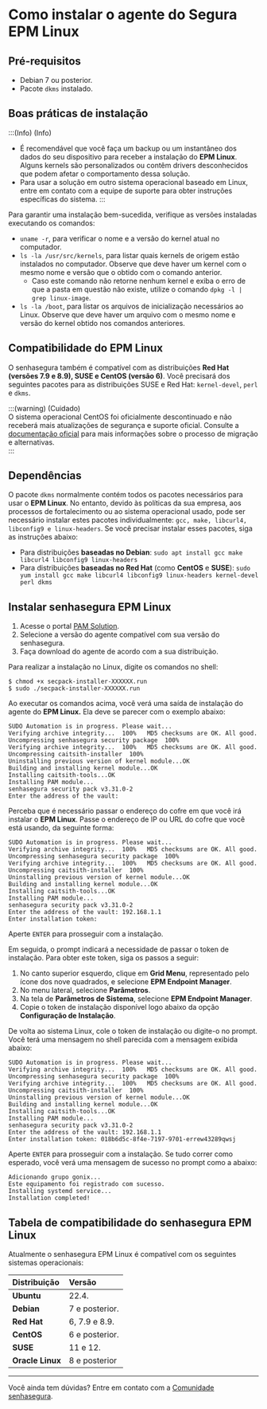 # Como instalar o agente do Segura EPM Linux

## Pré-requisitos

* Debian 7 ou posterior.  
* Pacote `dkms` instalado.

## Boas práticas de instalação

:::(Info) (Info)
* É recomendável que você faça um backup ou um instantâneo dos dados do seu dispositivo para receber a instalação do **EPM Linux**. Alguns kernels são personalizados ou contêm drivers desconhecidos que podem afetar o comportamento dessa solução.  
* Para usar a solução em outro sistema operacional baseado em Linux, entre em contato com a equipe de suporte para obter instruções específicas do sistema. 
:::

Para garantir uma instalação bem-sucedida, verifique as versões instaladas executando os comandos:

* `uname -r`, para verificar o nome e a versão do kernel atual no computador.  
* `ls -la /usr/src/kernels`, para listar quais kernels de origem estão instalados no computador. Observe que deve haver um kernel com o mesmo nome e versão que o obtido com o comando anterior.   
  * Caso este comando não retorne nenhum kernel e exiba o erro de que a pasta em questão não existe, utilize o comando `dpkg -l | grep linux-image`.  
* `ls -la /boot`, para listar os arquivos de inicialização necessários ao Linux. Observe que deve haver um arquivo com o mesmo nome e versão do kernel obtido nos comandos anteriores.

## Compatibilidade do EPM Linux

O senhasegura também é compatível com as distribuições **Red Hat (versões 7.9 e 8.9), SUSE e CentOS (versão 6\)**. Você precisará dos seguintes pacotes para as distribuições SUSE e Red Hat: `kernel-devel`, `perl` e `dkms`.

:::(warning) (Cuidado)  
O sistema operacional CentOS foi oficialmente descontinuado e não receberá mais atualizações de segurança e suporte oficial. Consulte a [documentação oficial](https://www.centos.org/) para mais informações sobre o processo de migração e alternativas.  
:::

## Dependências

O pacote `dkms` normalmente contém todos os pacotes necessários para usar o **EPM Linux**. No entanto, devido às políticas da sua empresa, aos processos de fortalecimento ou ao sistema operacional usado, pode ser necessário instalar estes pacotes individualmente: `gcc, make, libcurl4, libconfig9 e linux-headers`. Se você precisar instalar esses pacotes, siga as instruções abaixo:

* Para distribuições **baseadas no Debian**: `sudo apt install gcc make libcurl4 libconfig9 linux-headers`  
* Para distribuições **baseadas no Red Hat** (como **CentOS** e **SUSE**): `sudo yum install gcc make libcurl4 libconfig9 linux-headers kernel-devel perl dkms`

## Instalar senhasegura EPM Linux

1. Acesse o portal [PAM Solution](https://suporte.senhasegura.com.br/pt-BR/support/login).  
2. Selecione a versão do agente compatível com sua versão do senhasegura.  
3. Faça download do agente de acordo com a sua distribuição.

Para realizar a instalação no Linux, digite os comandos no shell:

```shell
$ chmod +x secpack-installer-XXXXXX.run
$ sudo ./secpack-installer-XXXXXX.run
```

Ao executar os comandos acima, você verá uma saída de instalação do agente do **EPM Linux.** Ela deve se parecer com o exemplo abaixo:

```shell
SUDO Automation is in progress. Please wait...
Verifying archive integrity...  100%   MD5 checksums are OK. All good.
Uncompressing senhasegura security package  100% 
Verifying archive integrity...  100%   MD5 checksums are OK. All good.
Uncompressing caitsith-installer  100% 
Uninstalling previous version of kernel module...OK
Building and installing kernel module...OK
Installing caitsith-tools...OK
Installing PAM module...
senhasegura security pack v3.31.0-2
Enter the address of the vault:
```

Perceba que é necessário passar o endereço do cofre em que você irá instalar o **EPM Linux**. Passe o endereço de IP ou URL do cofre que você está usando, da seguinte forma:

```shell
SUDO Automation is in progress. Please wait...
Verifying archive integrity...  100%   MD5 checksums are OK. All good.
Uncompressing senhasegura security package  100% 
Verifying archive integrity...  100%   MD5 checksums are OK. All good.
Uncompressing caitsith-installer  100% 
Uninstalling previous version of kernel module...OK
Building and installing kernel module...OK
Installing caitsith-tools...OK
Installing PAM module...
senhasegura security pack v3.31.0-2
Enter the address of the vault: 192.168.1.1
Enter installation token:
```

Aperte `ENTER` para prosseguir com a instalação.

Em seguida, o prompt indicará a necessidade de passar o token de instalação. Para obter este token, siga os passos a seguir:

1. No canto superior esquerdo, clique em **Grid Menu**, representado pelo ícone dos nove quadrados, e selecione **EPM Endpoint Manager**.  
2. No menu lateral, selecione **Parâmetros**.  
3. Na tela de **Parâmetros de Sistema**, selecione **EPM Endpoint Manager**.  
4. Copie o token de instalação disponível logo abaixo da opção **Configuração de Instalação**.

De volta ao sistema Linux, cole o token de instalação ou digite-o no prompt. Você terá uma mensagem no shell parecida com a mensagem exibida abaixo:

```shell
SUDO Automation is in progress. Please wait...
Verifying archive integrity...  100%   MD5 checksums are OK. All good.
Uncompressing senhasegura security package  100% 
Verifying archive integrity...  100%   MD5 checksums are OK. All good.
Uncompressing caitsith-installer  100% 
Uninstalling previous version of kernel module...OK
Building and installing kernel module...OK
Installing caitsith-tools...OK
Installing PAM module...
senhasegura security pack v3.31.0-2
Enter the address of the vault: 192.168.1.1
Enter installation token: 018b6d5c-8f4e-7197-9701-errew43289qwsj
```

Aperte `ENTER` para prosseguir com a instalação. Se tudo correr como esperado, você verá uma mensagem de sucesso no prompt como a abaixo:

```shell
Adicionando grupo gonix...
Este equipamento foi registrado com sucesso.
Installing systemd service...
Installation completed!
```

## Tabela de compatibilidade do senhasegura EPM Linux

Atualmente o senhasegura EPM Linux é compatível com os seguintes sistemas operacionais:

| Distribuição | Versão |
| :---- | :---- |
| **Ubuntu** | 22.4. |
| **Debian** | 7 e posterior. |
| **Red Hat** | 6, 7.9 e 8.9. |
| **CentOS** | 6 e posterior. |
| **SUSE** | 11 e 12\. |
| **Oracle Linux** | 8 e posterior |

---

Você ainda tem dúvidas? Entre em contato com a [Comunidade senhasegura](https://community.senhasegura.io/).  